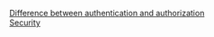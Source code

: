 [Difference between authentication and authorization](https://www.onelogin.com/learn/authentication-vs-authorization#:~:text=Authentication%20and%20authorization%20are%20two,authorization%20determines%20their%20access%20rights.)  
[Security](https://heynode.com/tutorial/what-difference-between-authorization-and-authentication/)
